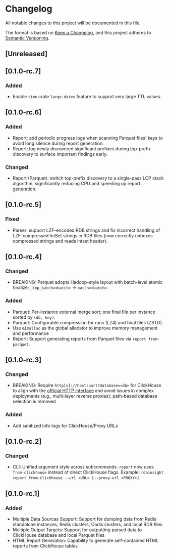 # Changelog

All notable changes to this project will be documented in this file.

The format is based on [Keep a Changelog](https://keepachangelog.com/en/1.1.0/),
and this project adheres to [Semantic Versioning](https://semver.org/spec/v2.0.0.html).

## [Unreleased]

## [0.1.0-rc.7]

### Added
- Enable `time` crate `large-dates` feature to support very large TTL values.

## [0.1.0-rc.6]

### Added
- Report: add periodic progress logs when scanning Parquet files' keys to avoid long silence during report generation.
- Report: log newly discovered significant prefixes during top-prefix discovery to surface important findings early.

### Changed
- Report (Parquet): switch top-prefix discovery to a single-pass LCP stack algorithm, significantly reducing CPU and speeding up report generation.

## [0.1.0-rc.5]

### Fixed
- Parser: support LZF-encoded RDB strings and fix incorrect handling of LZF-compressed IntSet strings in RDB files (now correctly unboxes compressed strings and reads intset header).

## [0.1.0-rc.4]

### Changed
- BREAKING: Parquet adopts Hadoop-style layout with batch-level atomic finalize: `_tmp_batch=<batch>` → `batch=<batch>`.

### Added
- Parquet: Per-instance external merge sort; one final file per instance sorted by `(db, key)`.
- Parquet: Configurable compression for runs (LZ4) and final files (ZSTD).
- Use `mimalloc` as the global allocator to improve memory management and performance
- Report: Support generating reports from Parquet files via `report from-parquet`.

## [0.1.0-rc.3]

### Changed
- BREAKING: Require `http[s]://host:port?database=<db>` for ClickHouse to align with the [official HTTP interface](https://clickhouse.com/docs/interfaces/http) and avoid issues in complex deployments (e.g., multi-layer reverse proxies); path-based database selection is removed

### Added
- Add sanitized info logs for ClickHouse/Proxy URLs

## [0.1.0-rc.2]

### Changed
- CLI: Unified argument style across subcommands. `report` now uses `from-clickhouse` instead of direct ClickHouse flags. Example: `rdbinsight report from-clickhouse --url <URL> [--proxy-url <PROXY>]`.

## [0.1.0-rc.1]

### Added
- Multiple Data Sources Support: Support for dumping data from Redis standalone instances, Redis clusters, Codis clusters, and local RDB files
- Multiple Output Targets: Support for outputting parsed data to ClickHouse database and local Parquet files
- HTML Report Generation: Capability to generate self-contained HTML reports from ClickHouse tables